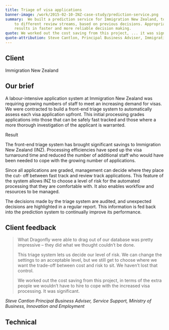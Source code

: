 ```yaml
---
title: Triage of visa applications
banner-image: /work/2015-02-10-INZ-case-study/prediction-service.png
summary:  We built a prediction service for Immigration New Zealand, to allocate applications
    to different review streams, based on previous decisions. Appropriate handling of applications
    results in faster and more reliable decision making.
quote: We worked out the cost saving from this project, ... it was significant.
quote-attribution: Steve Cantlon, Principal Business Adviser, Immigration New Zealand
---
```


## Client

Immigration New Zealand

## Our brief

A labour-intensive application system at Immigration New Zealand 
was requiring growing numbers of staff to meet an 
increasing demand for visas.  We were contracted to build a front-end triage system to automatically assess each 
visa application upfront. This initial processing grades applications into those that can 
be safely fast tracked and those where a more thorough investigation of the applicant 
is warranted. 

Result

The front-end triage system has brought significant savings to Immigration New 
Zealand (INZ). Processing efficiencies have sped up the visa turnaround time and 
reduced the number of additional staff who would have been needed to cope with the 
growing number of applications. 

Since all applications are graded, management can decide where they place the cut-
off between fast track and review track applications. This feature of the system 
allows INZ to choose a level of risk for the automated processing that they are 
comfortable with. It also enables workflow and resources to be managed. 

The decisions made by the triage system are audited, and unexpected decisions are 
highlighted in a regular report. This information is fed back into the prediction system 
to continually improve its performance.  

## Client feedback

> What Dragonfly were able to drag out of our database was pretty impressive – they 
did what we thought couldn’t be done. 
>
> This triage system lets us decide our level of risk. We can change the settings to an 
acceptable level, but we still get to choose where we want the trade-off between cost 
and risk to sit. We haven’t lost that control.
>
> We worked out the cost saving from this project, in terms of the extra people we 
wouldn’t have to hire to cope with the increased visa processing. It was significant.
>
<cite>Steve Cantlon
Principal Business Adviser, Service Support,
Ministry of Business, Innovation and Employment</cite>

## Technical


